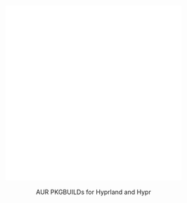 

<div align=center>

<img src="./header.svg" width="400" height="400" alt="logo">
  
AUR PKGBUILDs for Hyprland and Hypr

</div>
